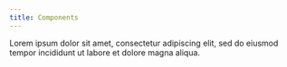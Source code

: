 ```yaml
---
title: Components
---
```


Lorem ipsum dolor sit amet, consectetur adipiscing elit, sed do eiusmod tempor incididunt ut labore et dolore magna aliqua.